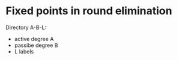 # Fixed points in round elimination

Directory A-B-L:

- active degree A
- passibe degree B
- L labels

